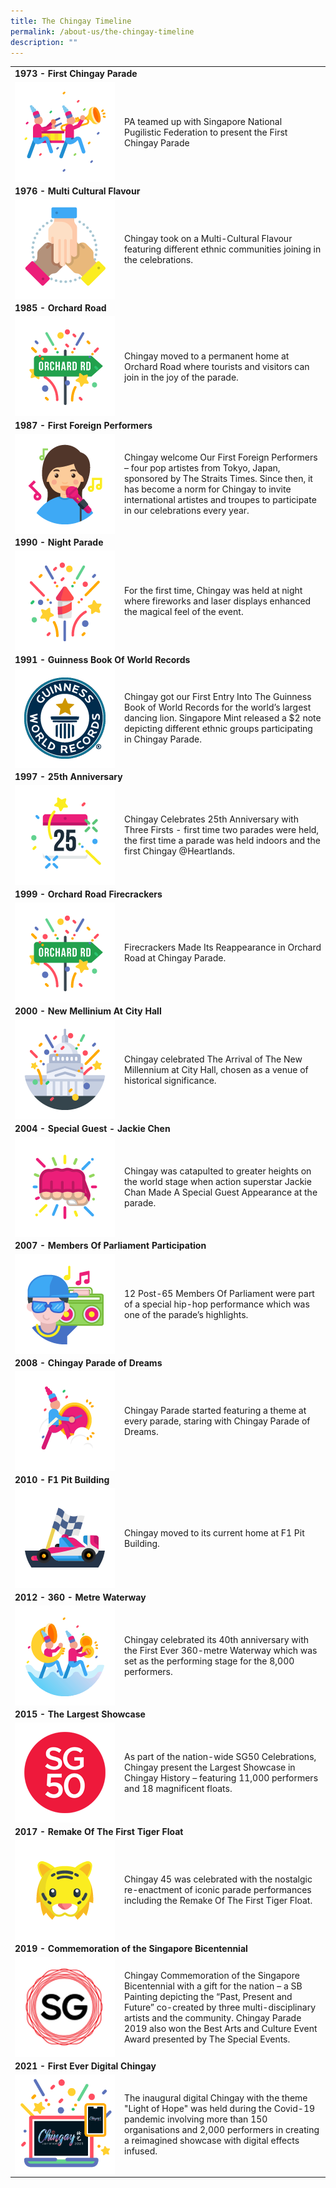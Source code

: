 ```yaml
---
title: The Chingay Timeline
permalink: /about-us/the-chingay-timeline
description: ""
---
```

<table border="0" style="border: none;">
        <tbody>
            <tr style="border: none;">
                <td colspan="2" style="border-bottom: none;"><b>1973 - First Chingay Parade</b></td>
            </tr>
            <tr style="border: none;">
                <td width="161px" style="border-top: none;"><img src="/images/About%20Us/Timeline/first-chingay-parade.png" alt="first chingay parade" style="width:160px; float:left;right-margin:20px;" /></td>
                <td style="border-top: none;">PA teamed up with Singapore National Pugilistic Federation to present the First Chingay Parade</td>
            </tr>
            <tr style="border: none;">
                <td colspan="2" style="border-bottom: none;"><b>1976 - Multi Cultural Flavour</b></td>
            </tr>
            <tr style="border: none;">
                <td width="161px" style="border-top: none;"><img src="/images/About%20Us/Timeline/multi-cultural-flavour.png" style="width:160px; float:left;right-padding:20px;" /></td>
                <td style="border-top: none;">Chingay took on a Multi-Cultural Flavour featuring different ethnic communities joining in the celebrations.</td>
            </tr>
            <tr>
                <td colspan="2" style="border-bottom: none;"><b>1985 - Orchard Road</b></td>
            </tr>
            <tr>
                <td width="161px" style="border-top: none;"><img src="/images/About%20Us/Timeline/orchard-road.png" alt="orchard road" style="width:160px; float:left;" /></td>
                <td style="border-top: none;">Chingay moved to a permanent home at Orchard Road where tourists and visitors can join in the joy of the parade.</td>
            </tr>
            <tr>
                <td colspan="2" style="border-bottom: none;"><b>1987 - First Foreign Performers</b></td>
            </tr>
            <tr>
                <td width="161px" style="border-top: none;"><img src="/images/About%20Us/Timeline/1987.png" alt="first foreign performers" style="width:160px; float:left;" /></td>
                <td style="border-top: none;">Chingay welcome Our First Foreign Performers – four pop artistes from Tokyo, Japan, sponsored by The Straits Times. Since then, it has become a norm for Chingay to invite international artistes and troupes to participate in our celebrations every year.</td>
            </tr>
            <tr>
                <td colspan="2" style="border-bottom: none;"><b>1990 - Night Parade</b></td>
            </tr>
            <tr>
                <td width="161px" style="border-top: none;"><img src="/images/About%20Us/Timeline/1990.png" alt="night parade" style="width:160px; float:left;" /></td>
                <td style="border-top: none;">For the first time, Chingay was held at night where fireworks and laser displays enhanced the magical feel of the event.</td>
            </tr>
            <tr>
                <td colspan="2" style="border-bottom: none;"><b>1991 - Guinness Book Of World Records</b></td>
            </tr>
            <tr>
                <td width="161px" style="border-top: none;"><img src="/images/About%20Us/Timeline/1991.png" alt="guinness book of world records" style="width:160px; float:left;" /></td>
                <td style="border-top: none;">Chingay got our First Entry Into The Guinness Book of World Records for the world’s largest dancing lion. Singapore Mint released a $2 note depicting different ethnic groups participating in Chingay Parade.</td>
            </tr>
            <tr>
                <td colspan="2" style="border-bottom: none;"><b>1997 - 25th Anniversary</b></td>
            </tr>
            <tr>
                <td width="161px" style="border-top: none;"><img src="/images/About%20Us/Timeline/1997.png" alt="25th anniversary" style="width:160px; float:left;" /></td>
                <td style="border-top: none;">Chingay Celebrates 25th Anniversary with Three Firsts - first time two parades were held, the first time a parade was held indoors and the first Chingay @Heartlands.</td>
            </tr>
            <tr>
                <td colspan="2" style="border-bottom: none;"><b>1999 - Orchard Road Firecrackers</b></td>
            </tr>
            <tr>
                <td width="161px" style="border-top: none;"><img src="/images/About%20Us/Timeline/orchard-road.png" alt="orchard road firecrackers" style="width:160px; float:left;" /></td>
                <td style="border-top: none;">Firecrackers Made Its Reappearance in Orchard Road at Chingay Parade.</td>
            </tr>
            <tr>
                <td colspan="2" style="border-bottom: none;"><b>2000 - New Mellinium At City Hall</b></td>
            </tr>
            <tr>
                <td width="161px" style="border-top: none;"><img src="/images/About%20Us/Timeline/2000.png" alt="new mellinium at city hall" style="width:160px; float:left;" /></td>
                <td style="border-top: none;">Chingay celebrated The Arrival of The New Millennium at City Hall, chosen as a venue of historical significance.</td>
            </tr>
            <tr>
                <td colspan="2" style="border-bottom: none;"><b>2004 - Special Guest - Jackie Chen</b></td>
            </tr>
            <tr>
                <td width="161px" style="border-top: none;"><img src="/images/About%20Us/Timeline/2004.png" alt="special guest - jackie chen" style="width:160px; float:left;" /></td>
                <td style="border-top: none;">Chingay was catapulted to greater heights on the world stage when action superstar Jackie Chan Made A Special Guest Appearance at the parade.</td>
            </tr>
            <tr>
                <td colspan="2" style="border-bottom: none;"><b>2007 - Members Of Parliament Participation</b></td>
            </tr>
            <tr>
                <td width="161px" style="border-top: none;"><img src="/images/About%20Us/Timeline/2007.png" alt="members of parliament participation" style="width:160px; float:left;" /></td>
                <td style="border-top: none;">12 Post-65 Members Of Parliament were part of a special hip-hop performance which was one of the parade’s highlights.</td>
            </tr>
            <tr>
                <td colspan="2" style="border-bottom: none;"><b>2008 - Chingay Parade of Dreams</b></td>
            </tr>
            <tr>
                <td width="161px" style="border-top: none;"><img src="/images/About%20Us/Timeline/2008.png" alt="chingay parade of dreams" style="width:160px; float:left;" /></td>
                <td style="border-top: none;">Chingay Parade started featuring a theme at every parade, staring with Chingay Parade of Dreams.</td>
            </tr>
            <tr>
                <td colspan="2" style="border-bottom: none;"><b>2010 - F1 Pit Building</b></td>
            </tr>
            <tr>
                <td width="161px" style="border-top: none;"><img src="/images/About%20Us/Timeline/2010.png" alt="f1 pit building" style="width:160px; float:left;" /></td>
                <td style="border-top: none;">Chingay moved to its current home at F1 Pit Building.</td>
            </tr>
            <tr>
                <td colspan="2" style="border-bottom: none;"><b>2012 - 360 - Metre Waterway</b></td>
            </tr>
            <tr>
                <td width="161px" style="border-top: none;"><img src="/images/About%20Us/Timeline/2012.png" alt="360 metre waterway" style="width:160px; float:left;" /></td>
                <td style="border-top: none;">Chingay celebrated its 40th anniversary with the First Ever 360-metre Waterway which was set as the performing stage for the 8,000 performers.</td>
            </tr>
            <tr>
                <td colspan="2" style="border-bottom: none;"><b>2015 - The Largest Showcase</b></td>
            </tr>
            <tr>
                <td width="161px" style="border-top: none;"><img src="/images/About%20Us/Timeline/2015.png" alt="the largest showcase" style="width:160px; float:left;" /></td>
                <td style="border-top: none;">As part of the nation-wide SG50 Celebrations, Chingay present the Largest Showcase in Chingay History – featuring 11,000 performers and 18 magnificent floats.</td>
            </tr>
            <tr>
                <td colspan="2" style="border-bottom: none;"><b>2017 - Remake Of The First Tiger Float</b></td>
            </tr>
            <tr>
                <td width="161px" style="border-top: none;"><img src="/images/About%20Us/Timeline/2017.png" alt="remake of the first tiger float" style="width:160px; float:left;" /></td>
                <td style="border-top: none;">Chingay 45 was celebrated with the nostalgic re-enactment of iconic parade performances including the Remake Of The First Tiger Float.</td>
            </tr>
            <tr>
                <td colspan="2" style="border-bottom: none;"><b>2019 - Commemoration of the Singapore Bicentennial</b></td>
            </tr>
            <tr>
                <td width="161px" style="border-top: none;"><img src="/images/About%20Us/Timeline/2019.png" alt="2commemoration of the singapore bicentennial" style="width:160px; float:left;" /></td>
                <td style="border-top: none;">Chingay Commemoration of the Singapore Bicentennial with a gift for the nation – a SB Painting depicting the “Past, Present and Future” co-created by three multi-disciplinary artists and the community. Chingay Parade 2019 also won the Best Arts and Culture Event Award presented by The Special Events.</td>
            </tr>
            <tr>
                <td colspan="2" style="border-bottom: none;"><b>2021 - First Ever Digital Chingay</b></td>
            </tr>
            <tr>
                <td width="161px" style="border-top: none;"><img src="/images/About%20Us/Timeline/2021.png" alt="first ever digital chingay" style="width:160px; float:left;" /></td>
                <td style="border-top: none;">The inaugural digital Chingay with the theme "Light of Hope" was held during the Covid-19 pandemic involving more than 150 organisations and 2,000 performers in creating a reimagined showcase with digital effects infused.</td>
            </tr>
        </tbody>
    </table>